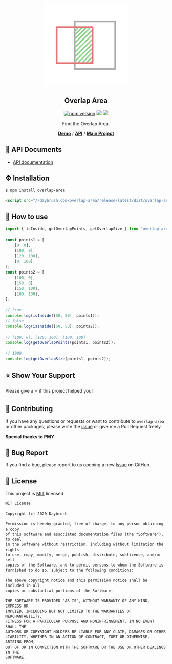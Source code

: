 
<p align="middle" ><img src="https://raw.githubusercontent.com/daybrush/overlap-area/master/demo/images/logo.png" /></p>
<h2 align="middle">Overlap Area</h2>
<p align="middle">
<a href="https://www.npmjs.com/package/overlap-area" target="_blank"><img src="https://img.shields.io/npm/v/overlap-area.svg?style=flat-square&color=007acc&label=version" alt="npm version" /></a>
<img src="https://img.shields.io/badge/language-typescript-blue.svg?style=flat-square"/>
<a href="https://github.com/daybrush/overlap-area/blob/master/LICENSE" target="_blank"><img src="https://img.shields.io/github/license/daybrush/overlap-area.svg?style=flat-square&label=license&color=08CE5D"/></a>
</p>
<p align="middle">Find the Overlap Area.</p>

<p align="middle">
    <a href="https://daybrush.com/overlap-area" target="_blank"><strong>Demo</strong></a> /
    <a href="https://daybrush.com/overlap-area/release/latest/doc/" target="_blank"><strong>API</strong></a> /
    <a href="https://github.com/daybrush/scena" target="_blank"><strong>Main Project</strong></a>
</p>

## 📄 API Documents
* [API documentation](https://daybrush.com/overlap-area/release/latest/doc/)

## ⚙️ Installation
```bash
$ npm install overlap-area
```

```html
<script src="//daybrush.com/overlap-area/release/latest/dist/overlap-area.min.js"></script>
```

## 🚀 How to use
```ts
import { isInside, getOverlapPoints, getOverlapSize } from "overlap-area";

const points1 = [
    [0, 0],
    [100, 0],
    [120, 100],
    [0, 100],
];
const points2 = [
    [100, 0],
    [150, 0],
    [150, 100],
    [100, 100],
];

// true
console.log(isInside([50, 50], points1));
// false
console.log(isInside([50, 50], points2));

// [100, 0], [120, 100], [100, 100]
console.log(getOverlapPoints(points1, points2));

// 1000
console.log(getOverlapSize(points1, points2));
```

## ⭐️ Show Your Support
Please give a ⭐️ if this project helped you!

## 👏 Contributing

If you have any questions or requests or want to contribute to `overlap-area` or other packages, please write the [issue](https://github.com/daybrush/overlap-area/issues) or give me a Pull Request freely.

**Special thanks to PMY**

## 🐞 Bug Report

If you find a bug, please report to us opening a new [Issue](https://github.com/daybrush/overlap-area/issues) on GitHub.


## 📝 License

This project is [MIT](https://github.com/daybrush/overlap-area/blob/master/LICENSE) licensed.

```
MIT License

Copyright (c) 2020 Daybrush

Permission is hereby granted, free of charge, to any person obtaining a copy
of this software and associated documentation files (the "Software"), to deal
in the Software without restriction, including without limitation the rights
to use, copy, modify, merge, publish, distribute, sublicense, and/or sell
copies of the Software, and to permit persons to whom the Software is
furnished to do so, subject to the following conditions:

The above copyright notice and this permission notice shall be included in all
copies or substantial portions of the Software.

THE SOFTWARE IS PROVIDED "AS IS", WITHOUT WARRANTY OF ANY KIND, EXPRESS OR
IMPLIED, INCLUDING BUT NOT LIMITED TO THE WARRANTIES OF MERCHANTABILITY,
FITNESS FOR A PARTICULAR PURPOSE AND NONINFRINGEMENT. IN NO EVENT SHALL THE
AUTHORS OR COPYRIGHT HOLDERS BE LIABLE FOR ANY CLAIM, DAMAGES OR OTHER
LIABILITY, WHETHER IN AN ACTION OF CONTRACT, TORT OR OTHERWISE, ARISING FROM,
OUT OF OR IN CONNECTION WITH THE SOFTWARE OR THE USE OR OTHER DEALINGS IN THE
SOFTWARE.
```